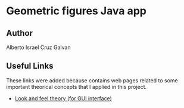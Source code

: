 # Geometric figures Java app 

## Author

Alberto Israel Cruz Galvan

## Useful Links
These links were added because contains web pages related to some important theorical concepts that I applied in this project.
<div>
    <ul>
        <li>
            <a href="https://codejavu.blogspot.com/2014/05/ejemplo-look-and-feel-en-java.html">Look and feel theory (for GUI interface)</a>
        </li>
    </ul>
</div>

